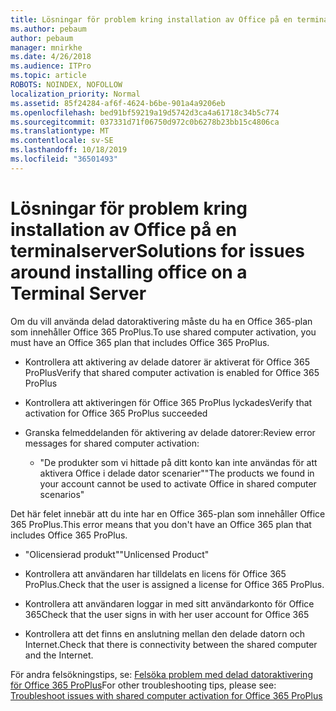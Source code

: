 ```yaml
---
title: Lösningar för problem kring installation av Office på en terminalserver
ms.author: pebaum
author: pebaum
manager: mnirkhe
ms.date: 4/26/2018
ms.audience: ITPro
ms.topic: article
ROBOTS: NOINDEX, NOFOLLOW
localization_priority: Normal
ms.assetid: 85f24284-af6f-4624-b6be-901a4a9206eb
ms.openlocfilehash: bed91bf59219a19d5742d3ca4a61718c34b5c774
ms.sourcegitcommit: 037331d71f06750d972c0b6278b23bb15c4806ca
ms.translationtype: MT
ms.contentlocale: sv-SE
ms.lasthandoff: 10/18/2019
ms.locfileid: "36501493"
---
```

# <a name="solutions-for-issues-around-installing-office-on-a-terminal-server"></a><span data-ttu-id="8afc3-102">Lösningar för problem kring installation av Office på en terminalserver</span><span class="sxs-lookup"><span data-stu-id="8afc3-102">Solutions for issues around installing office on a Terminal Server</span></span>

<span data-ttu-id="8afc3-103">Om du vill använda delad datoraktivering måste du ha en Office 365-plan som innehåller Office 365 ProPlus.</span><span class="sxs-lookup"><span data-stu-id="8afc3-103">To use shared computer activation, you must have an Office 365 plan that includes Office 365 ProPlus.</span></span>
  
- <span data-ttu-id="8afc3-104">Kontrollera att aktivering av delade datorer är aktiverat för Office 365 ProPlus</span><span class="sxs-lookup"><span data-stu-id="8afc3-104">Verify that shared computer activation is enabled for Office 365 ProPlus</span></span>
    
- <span data-ttu-id="8afc3-105">Kontrollera att aktiveringen för Office 365 ProPlus lyckades</span><span class="sxs-lookup"><span data-stu-id="8afc3-105">Verify that activation for Office 365 ProPlus succeeded</span></span>
    
- <span data-ttu-id="8afc3-106">Granska felmeddelanden för aktivering av delade datorer:</span><span class="sxs-lookup"><span data-stu-id="8afc3-106">Review error messages for shared computer activation:</span></span>
    
  - <span data-ttu-id="8afc3-107">"De produkter som vi hittade på ditt konto kan inte användas för att aktivera Office i delade dator scenarier"</span><span class="sxs-lookup"><span data-stu-id="8afc3-107">"The products we found in your account cannot be used to activate Office in shared computer scenarios"</span></span>
  
<span data-ttu-id="8afc3-108">Det här felet innebär att du inte har en Office 365-plan som innehåller Office 365 ProPlus.</span><span class="sxs-lookup"><span data-stu-id="8afc3-108">This error means that you don't have an Office 365 plan that includes Office 365 ProPlus.</span></span>
    
  - <span data-ttu-id="8afc3-109">"Olicensierad produkt"</span><span class="sxs-lookup"><span data-stu-id="8afc3-109">"Unlicensed Product"</span></span>
    
  - <span data-ttu-id="8afc3-110">Kontrollera att användaren har tilldelats en licens för Office 365 ProPlus.</span><span class="sxs-lookup"><span data-stu-id="8afc3-110">Check that the user is assigned a license for Office 365 ProPlus.</span></span>
    
  - <span data-ttu-id="8afc3-111">Kontrollera att användaren loggar in med sitt användarkonto för Office 365</span><span class="sxs-lookup"><span data-stu-id="8afc3-111">Check that the user signs in with her user account for Office 365</span></span>
    
  - <span data-ttu-id="8afc3-112">Kontrollera att det finns en anslutning mellan den delade datorn och Internet.</span><span class="sxs-lookup"><span data-stu-id="8afc3-112">Check that there is connectivity between the shared computer and the Internet.</span></span>
    
<span data-ttu-id="8afc3-113">För andra felsökningstips, se: [Felsöka problem med delad datoraktivering för Office 365 ProPlus](https://docs.microsoft.com/DeployOffice/troubleshoot-issues-with-shared-computer-activation-for-office-365-proplus)</span><span class="sxs-lookup"><span data-stu-id="8afc3-113">For other troubleshooting tips, please see: [Troubleshoot issues with shared computer activation for Office 365 ProPlus](https://docs.microsoft.com/DeployOffice/troubleshoot-issues-with-shared-computer-activation-for-office-365-proplus)</span></span>
  

